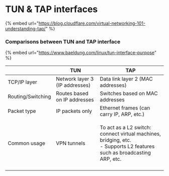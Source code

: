 # TUN & TAP interfaces

{% embed url="https://blog.cloudflare.com/virtual-networking-101-understanding-tap/" %}

### Comparisons between TUN and TAP interface

{% embed url="https://www.baeldung.com/linux/tun-interface-purpose" %}

|                   | TUN                            | TAP                                                                                                                             |
| ----------------- | ------------------------------ | ------------------------------------------------------------------------------------------------------------------------------- |
| TCP/IP layer      | Network layer 3 (IP addresses) | Data link layer 2 (MAC addresses)                                                                                               |
| Routing/Switching | Routes based on IP addresses   | Switches based on MAC addresses                                                                                                 |
| Packet type       | IP packets only                | Ethernet frames (can carry IP, ARP, etc.)                                                                                       |
| Common usage      | VPN tunnels                    | <p>To act as a L2 switch: connect virtual machines, bridging, etc.<br>- Supports L2 features such as broadcasting ARP, etc.</p> |
|                   |                                |                                                                                                                                 |

